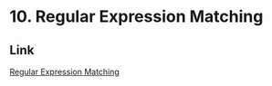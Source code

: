 # 10. Regular Expression Matching

## Link
[Regular Expression Matching](https://leetcode.com/problems/regular-expression-matching/)